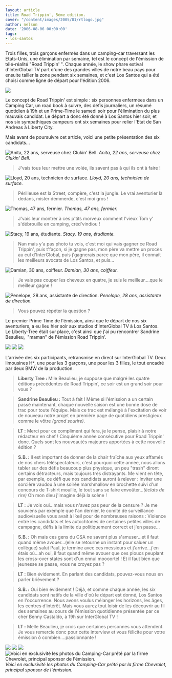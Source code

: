 ```yaml
---
layout: article
title: Road Trippin', 5ème edition.
cover: "/content/images/2005/01/rtlogo.jpg"
author: nelson
date: '2006-08-06 00:00:00'
tags:
- los-santos
---
```


Trois filles, trois garçons enfermés dans un camping-car traversant les Etats-Unis, une élimination par semaine, tel est le concept de l'émission de télé-réalité "Road Trippin' ". Chaque année, le show phare estival d'InterGlobal TV part d'une des grandes villes de notre beau pays pour ensuite tailler la zone pendant six semaines, et c'est Los Santos qui a été choisi comme ligne de départ pour l'édition 2006.

![](/content/images/2005/01/rtlogo.jpg)

Le concept de Road Trippin' est simple : six personnes enfermées dans un Camping Car, un road book à suivre, des défis journaliers, un résumé quotidien à 19h et un Prime-Time le samedi soir pour l'élimination du plus mauvais candidat. Le départ a donc été donné à Los Santos hier soir, et nos&nbsp;six sympathiques campeurs ont six semaines pour relier l'Etat de San Andreas à Liberty City.

Mais avant de poursuivre cet article, voici une petite présentation des six candidats...

![Anita, 22 ans, serveuse chez Clukin' Bell.](/content/images/2005/01/candid1.jpg)
_Anita, 22 ans, serveuse chez Clukin' Bell._

> J'vais tous leur mettre une volée, ils savent pas à qui ils ont à faire !

![Lloyd, 20 ans, technicien de surface.](/content/images/2005/01/candid2.jpg)
_Lloyd, 20 ans, technicien de surface._

> Périlleuse est la Street, compère, c'est la jungle.&nbsp;Le vrai aventurier là dedans, mister demmerde,&nbsp;c'est moi gros !

![Thomas, 47 ans, fermier.](/content/images/2005/01/candid3.jpg)
_Thomas, 47 ans, fermier._

> J'vais leur montrer à ces p'tits&nbsp;morveux&nbsp;comment l'vieux Tom y' s'débrouille en camping, créd'vindiou !

![Stacy, 19 ans, étudiante.](/content/images/2005/01/candid4.jpg)
_Stacy, 19 ans, étudiante._

> Nan mais y'a pas photo tu vois, c'est moi qui vais gagner ce Road Trippin', puis t'façon, si je gagne pas, mon père va mettre un procès au cul d'InterGlobal, puis j'gagnerais parce que mon père, il connait les meilleurs avocats de Los Santos, et puis...

![Damian, 30 ans, coiffeur.](/content/images/2005/01/candid5.jpg)
_Damian, 30 ans, coiffeur._

> Je vais pas couper les cheveux en quatre, je suis le meilleur....que le meilleur gagne !

![Penelope, 28 ans, assistante de direction.](/content/images/2005/01/candid6.jpg)
_Penelope, 28 ans, assistante de direction._

> Vous pouvez répéter la question ?

Le premier Prime Time de l'émission, ainsi que le départ de nos six aventuriers, a eu lieu hier soir&nbsp;aux studios d'InterGlobal TV à Los Santos. Le&nbsp;Liberty-Tree était sur place, c'est ainsi que j'ai pu rencontrer Sandrine Beaulieu, &nbsp;"maman" de l'émission Road Trippin'.

![](/content/images/2005/01/arrive.jpg)
![](/content/images/2005/01/arrive2.jpg)
![](/content/images/2005/01/arrove.jpg)

L'arrivée des six participants, retransmise en direct sur InterGlobal TV. Deux limousines H², une pour les 3 garçons, une pour les 3 filles, le tout encadré par deux BMW de la production.

> **Liberty Tree :** Mlle Beaulieu, je suppose que malgré les quatre éditions précédentes de Road Trippin', ce soir est un grand soir pour vous ?

> **Sandrine Beaulieu :** Tout à fait ! Même si l'émission a un certain passé maintenant, chaque nouvelle saison est une bonne dose de trac pour toute l'équipe. Mais ce trac est mélangé à l'excitation de voir de nouveau notre projet en première page de quotidiens prestigieux comme le vôtre _(grand sourire)._

> **LT :** Merci pour ce compliment qui fera, je le pense, plaisir à notre rédacteur en chef ! Cinquième année consécutive pour Road Trippin' donc. Quels sont les nouveautés majeures apportées à cette nouvelle édition ?

> **S.B. :** Il est important de donner de la chair fraîche aux yeux affamés de nos chers téléspectateurs, c'est pourquoi cette année, nous allons tabler sur des défis beaucoup plus physique, un peu "trash" diront certains détracteurs, mais toujours très distrayants. Me vient en tête, par exemple, ce défi que nos candidats auront à relever : Inviter une sorcière vaudou à une soirée marshmallow en brochette suivi d'un concours de T-shirt mouillé, le tout sans se faire envoûter..._(éclats de rire)_ Oh mon dieu j'imagine déjà la scène !

> **LT :** Je vois oui...mais vous n'avez pas peur de la censure ? Je me souviens par exemple que l'an dernier, le comité de surveillance audiovisuelle vous avait à l’œil pour de nombreuses raisons : Violence entre les candidats et les autochtones de certaines petites villes de campagne, défis à la limite du politiquement correct et j'en passe...

> **S.B. :** Oh mais ces gens du CSA ne savent plus s'amuser...et il faut quand même avouer...(elle se retourne un instant pour saluer un collègue) salut Paul, je termine avec ces messieurs et j'arrive...j'en étais où...ah oui, il faut quand même avouer que ces ploucs peuplant les cross-over states sont d'un ennui moooortel ! Et il faut bien que jeunesse se passe, vous ne croyez pas ?

> **LT :** Bien évidement. En parlant des candidats, pouvez-vous nous en parler brièvement ?

> **S.B. :** Oui bien évidement ! Déjà, et comme chaque année, les six candidats sont natifs de la ville d'où le départ est donné, Los Santos en l'occurrence. Nous avons voulus mélanger les horizons, les âges, les centres d’intérêt. Mais vous aurez tout loisir de les découvrir au fil des semaines au cours de l'émission quotidienne présentée par ce cher Benny Castaldo, à 19h sur InterGlobal TV !

> **LT :** Melle Beaulieu, je crois que certaines personnes vous attendent. Je vous remercie donc pour cette interview et vous félicite pour votre émission ô combien....passionnante !

![](/content/images/2005/01/camping1.jpg)
![](/content/images/2005/01/camping2.jpg)
![](/content/images/2005/01/camping3.jpg)
![Voici en exclusivité les photos du Camping-Car prêté par la firme Chevrolet, principal sponsor de l'émission.](/content/images/2005/01/camping4.jpg)
_Voici en exclusivité les photos du Camping-Car prêté par la firme Chevrolet, principal sponsor de l'émission._

<!--kg-card-end: markdown-->
